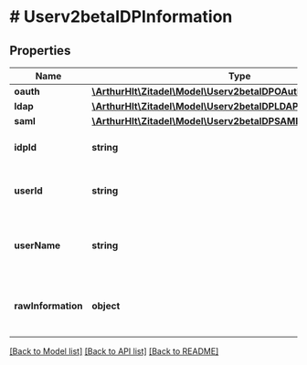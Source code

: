 # # Userv2betaIDPInformation

## Properties

Name | Type | Description | Notes
------------ | ------------- | ------------- | -------------
**oauth** | [**\ArthurHlt\Zitadel\Model\Userv2betaIDPOAuthAccessInformation**](Userv2betaIDPOAuthAccessInformation.md) |  | [optional]
**ldap** | [**\ArthurHlt\Zitadel\Model\Userv2betaIDPLDAPAccessInformation**](Userv2betaIDPLDAPAccessInformation.md) |  | [optional]
**saml** | [**\ArthurHlt\Zitadel\Model\Userv2betaIDPSAMLAccessInformation**](Userv2betaIDPSAMLAccessInformation.md) |  | [optional]
**idpId** | **string** | ID of the identity provider | [optional]
**userId** | **string** | ID of the user of the identity provider | [optional]
**userName** | **string** | username of the user of the identity provider | [optional]
**rawInformation** | **object** | complete information returned by the identity provider | [optional]

[[Back to Model list]](../../README.md#models) [[Back to API list]](../../README.md#endpoints) [[Back to README]](../../README.md)
